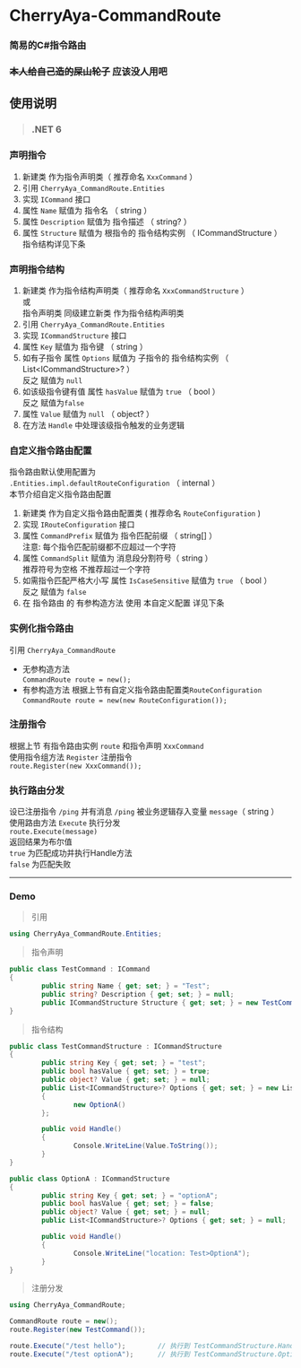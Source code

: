 # CherryAya-CommandRoute
### 简易的C#指令路由
### ~~本人给自己造的屎山轮子~~ 应该没人用吧

## 使用说明

>### .NET 6

### 声明指令
1. 新建类 作为指令声明类（ 推荐命名 `XxxCommand` ）
2. 引用 `CherryAya_CommandRoute.Entities`
3. 实现 `ICommand` 接口
4. 属性 `Name` 赋值为 指令名 （ string ）
5. 属性 `Description` 赋值为 指令描述 （ string? ）
6. 属性 `Structure` 赋值为 根指令的 指令结构实例 （ ICommandStructure ）<br> 指令结构详见下条

### 声明指令结构
1. 新建类 作为指令结构声明类（ 推荐命名 `XxxCommandStructure` ）<br> 或 <br> 指令声明类 同级建立新类 作为指令结构声明类
2. 引用 `CherryAya_CommandRoute.Entities`
3. 实现 `ICommandStructure` 接口
4. 属性 `Key` 赋值为 指令键 （ string ）
5. 如有子指令 属性 `Options` 赋值为 子指令的 指令结构实例 （ List\<ICommandStructure>\? ）<br> 反之 赋值为 `null`
6. 如该级指令键有值 属性 `hasValue` 赋值为 `true` （ bool ）<br> 反之 赋值为`false`
7. 属性 `Value` 赋值为 `null` （ object? ）
8. 在方法 `Handle` 中处理该级指令触发的业务逻辑

### 自定义指令路由配置
指令路由默认使用配置为 <br>  `.Entities.impl.defaultRouteConfiguration` （ internal ） <br> 本节介绍自定义指令路由配置
1. 新建类 作为自定义指令路由配置类 ( 推荐命名 `RouteConfiguration` )
2. 实现 `IRouteConfiguration` 接口
3. 属性 `CommandPrefix` 赋值为 指令匹配前缀 （ string[] ）<br> 注意: 每个指令匹配前缀都不应超过一个字符
4. 属性 `CommandSplit` 赋值为 消息段分割符号（ string ） <br> 推荐符号为空格 不推荐超过一个字符
5. 如需指令匹配严格大小写 属性 `IsCaseSensitive` 赋值为 `true` （ bool ）<br> 反之 赋值为 `false`
6. 在 指令路由 的 有参构造方法 使用 本自定义配置 详见下条

### 实例化指令路由
引用 `CherryAya_CommandRoute`
+ 无参构造方法 <br>
        `CommandRoute route = new();`
+ 有参构造方法 根据上节有自定义指令路由配置类`RouteConfiguration` <br>
        `CommandRoute route = new(new RouteConfiguration());`

### 注册指令
根据上节 有指令路由实例 `route` 和指令声明 `XxxCommand` <br>
使用指令组方法 `Register` 注册指令 <br>
`route.Register(new XxxCommand());`

### 执行路由分发
设已注册指令 `/ping` 并有消息 `/ping` 被业务逻辑存入变量 `message`（ string ） <br>
使用路由方法 `Execute` 执行分发 <br>
`route.Execute(message)` <br>
返回结果为布尔值 <br> `true` 为匹配成功并执行Handle方法 <br> `false` 为匹配失败

<hr>

### Demo
> 引用
````csharp
using CherryAya_CommandRoute.Entities;
````
> 指令声明
````csharp
public class TestCommand : ICommand
{
        public string Name { get; set; } = "Test";
        public string? Description { get; set; } = null;
        public ICommandStructure Structure { get; set; } = new TestCommandStructure();
}
````
> 指令结构
````csharp
public class TestCommandStructure : ICommandStructure
{
        public string Key { get; set; } = "test";
        public bool hasValue { get; set; } = true;
        public object? Value { get; set; } = null;
        public List<ICommandStructure>? Options { get; set; } = new List<ICommandStructure>()
        {
                new OptionA()
        };

        public void Handle()
        {
                Console.WriteLine(Value.ToString());
        }
}

public class OptionA : ICommandStructure
{
        public string Key { get; set; } = "optionA";
        public bool hasValue { get; set; } = false;
        public object? Value { get; set; } = null;
        public List<ICommandStructure>? Options { get; set; } = null;

        public void Handle()
        {
                Console.WriteLine("location: Test>OptionA");
        }
}
````
> 注册分发
````csharp
using CherryAya_CommandRoute;

CommandRoute route = new();
route.Register(new TestCommand());

route.Execute("/test hello");        // 执行到 TestCommandStructure.Handle()
route.Execute("/test optionA");      // 执行到 TestCommandStructure.Options[0].Handle()
````
